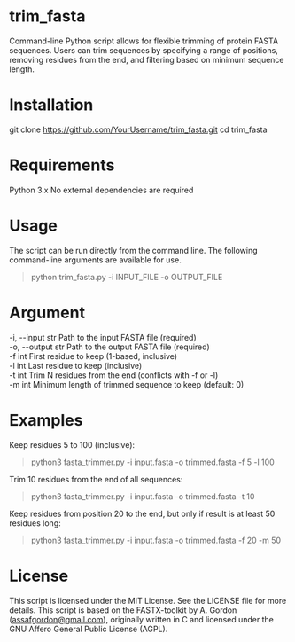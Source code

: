# trim_fasta

Command-line Python script allows for flexible trimming of protein FASTA sequences. Users can trim sequences by specifying a range of positions, removing residues from the end, and filtering based on minimum sequence length.

# Installation
git clone https://github.com/YourUsername/trim_fasta.git
cd trim_fasta

# Requirements
Python 3.x
No external dependencies are required

# Usage
The script can be run directly from the command line. The following command-line arguments are available for use.
> python trim_fasta.py -i INPUT_FILE -o OUTPUT_FILE 

# Argument
-i, --input	str	Path to the input FASTA file (required)  
-o, --output	str	Path to the output FASTA file (required)  
-f	int	First residue to keep (1-based, inclusive)  
-l	int	Last residue to keep (inclusive)  
-t	int	Trim N residues from the end (conflicts with -f or -l)  
-m	int	Minimum length of trimmed sequence to keep (default: 0)  

# Examples
Keep residues 5 to 100 (inclusive):
> python3 fasta_trimmer.py -i input.fasta -o trimmed.fasta -f 5 -l 100

Trim 10 residues from the end of all sequences:
> python3 fasta_trimmer.py -i input.fasta -o trimmed.fasta -t 10

Keep residues from position 20 to the end, but only if result is at least 50 residues long:
> python3 fasta_trimmer.py -i input.fasta -o trimmed.fasta -f 20 -m 50

# License
This script is licensed under the MIT License. See the LICENSE file for more details.
This script is based on the FASTX-toolkit by A. Gordon (assafgordon@gmail.com), originally written in C and licensed under the GNU Affero General Public License (AGPL).



